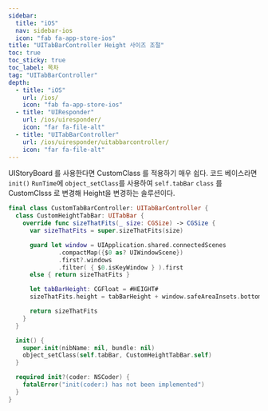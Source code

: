 ```yaml
---
sidebar:
  title: "iOS"
  nav: sidebar-ios
  icon: "fab fa-app-store-ios"
title: "UITabBarController Height 사이즈 조절"
toc: true
toc_sticky: true
toc_label: 목차
tag: "UITabBarController"
depth:
  - title: "iOS"
    url: /ios/
    icon: "fab fa-app-store-ios"
  - title: "UIResponder"
    url: /ios/uiresponder/
    icon: "far fa-file-alt"
  - title: "UITabBarController"
    url: /ios/uiresponder/uitabbarcontroller/
    icon: "far fa-file-alt"
---
```

UIStoryBoard 를 사용한다면 CustomClass 를 적용하기 매우 쉽다. 코드 베이스라면 `init()` `RunTime`에 `object_setClass`를 사용하여 `self.tabBar` `class` 를 CustomClsss 로 변경해 Height을 변경하는 솔루션이다. 

```swift
final class CustomTabBarController: UITabBarController {
  class CustomHeightTabBar: UITabBar {
    override func sizeThatFits(_ size: CGSize) -> CGSize {
      var sizeThatFits = super.sizeThatFits(size)

      guard let window = UIApplication.shared.connectedScenes
              .compactMap({$0 as? UIWindowScene})
              .first?.windows
              .filter( { $0.isKeyWindow } ).first
      else { return sizeThatFits }

      let tabBarHeight: CGFloat = #HEIGHT#
      sizeThatFits.height = tabBarHeight + window.safeAreaInsets.bottom

      return sizeThatFits
    }
  }

  init() {
    super.init(nibName: nil, bundle: nil)
    object_setClass(self.tabBar, CustomHeightTabBar.self)
  }

  required init?(coder: NSCoder) {
    fatalError("init(coder:) has not been implemented")
  }
}
```
